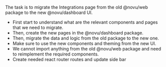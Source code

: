 The task is to migrate the Integrations page from the old @novu/web package to the new @novu/dashboard UI.

- First start to understand what are the relevant components and pages that we need to migrate.
- Then, create the new pages in the @novu/dashboard package.
- Then, migrate the data and logic from the old package to the new one.
- Make sure to use the new components and theming from the new UI.
- We cannot import anything from the old @novu/web package and need to reimplement the required components.
- Create needed react router routes and update side bar
